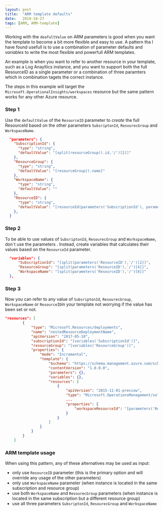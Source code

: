```yaml
---
layout: post
title:  "ARM template defaults"
date:   2019-10-27
tags: [ARM, ARM-template]
---
```

Working with the `deafultValue` on ARM parameters is good when you want the template to become a bit more flexible and easy to use. A pattern tha I have found usefull is to use a combination of parameter defaults and _variables_ to write the most flexible and powerfull ARM templates.

An example is when you want to refer to another resource in your template, such as a Log Anayltics instance, and you want to support both the full ResourceID as a single parameter or a combination of three paramters which in combination tagets the correct instance. 

The steps in this example will target the  `Microsoft.OperationalInsights/workspaces` resource but the same pattern works for any other Azure resource.

### Step 1
Use the `defaultValue` of the `ResourceID` parameter to _create_ the full ResourceId based on the other parameters `SubsriptonId`, `ResourecGroup` and `WorkspaceName`. 

```json
  "parameters": {
    "SubscriptionId": {
      "type": "string",
      "defaultValue": "[split(resourceGroup().id,'/')[2]]"
    },
    "ResourceGroup": {
      "type": "string",
      "defaultValue": "[resourceGroup().name]"
    },
    "WorkspaceName": {
      "type": "string",
      "defaultValue": ""
    },
    "ResourceID": {
      "type": "string",
      "defaultValue": "[resourceId(parameters('SubscriptionId'), parameters('ResourceGroup'), 'Microsoft.OperationalInsights/workspaces', parameters('WorkspaceName'))]"
    },
  }
```

### Step 2
To be able to use values of `SubsriptonId`, `ResourecGroup` and `WorkspaceName`, don´t use the parameters . Instead, create variables that calculates their values based on the `ResourceId` parameter.

```json
  "variables": {
      "SubscriptionId": "[split(parameters('ResourceID'),'/')[2]]",
      "ResourceGroup": "[split(parameters('ResourceID'),'/')[4]]",
      "WorkspaceName": "[split(parameters('ResourceID'),'/')[8]]"
  },
```

### Step 3
Now you can refer to any value of `SubsriptonId`, `ResourecGroup`, `WorkspaceName` or `ResourceÍD`in your template not worrying if the value has been set or not.


```json
"resources": [
        {
            "type": "Microsoft.Resources/deployments",
            "name": "nestedResourceDeploymentName",
            "apiVersion": "2017-05-10",
            "subscriptionId": "[variables('SubscriptionId')]",
            "resourceGroup": "[variables('ResourceGroup')]",
            "properties": {
                "mode": "Incremental",
                "template": {
                    "$schema": "https://schema.management.azure.com/schemas/2015-01-01/deploymentTemplate.json#",
                    "contentVersion": "1.0.0.0",
                    "parameters": {},
                    "variables": {},
                    "resources": [
                        {
                            "apiVersion": "2015-11-01-preview",
                            "type": "Microsoft.OperationsManagement/solutions",
                            ...
                            "properties": {
                                "workspaceResourceId": "[parameters('ResourceID')]"
                            }
                        }
                    ]
                }
            }
        }
    ]
```

### ARM template usage

When using this pattern, any of these alternatives may be used as input:
* only use `ResourceID` parameter (this is the primary option and will override any usage of the other parameters)
* only use `WorkspaceName` parameter (when instance is located in the same subscription and resource group)
* use both `WorkspaceName` and `ResourecGroup` parameters (when instance is located in the same subscription but a different resource group)
* use all three parameters `SubsriptonId`, `ResourecGroup` and `WorkspaceName`